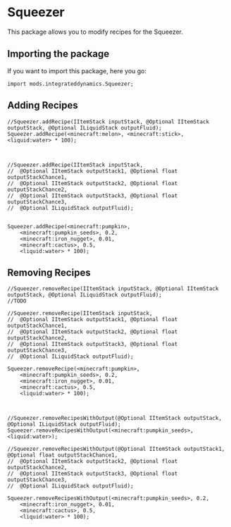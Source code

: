 # Squeezer

This package allows you to modify recipes for the Squeezer.

## Importing the package

If you want to import this package, here you go:

    import mods.integrateddynamics.Squeezer;
    

## Adding Recipes

    //Squeezer.addRecipe(IItemStack inputStack, @Optional IItemStack outputStack, @Optional ILiquidStack outputFluid);
    Squeezer.addRecipe(<minecraft:melon>, <minecraft:stick>, <liquid:water> * 100);
    
    
    
    //Squeezer.addRecipe(IItemStack inputStack, 
    //  @Optional IItemStack outputStack1, @Optional float outputStackChance1,
    //  @Optional IItemStack outputStack2, @Optional float outputStackChance2,
    //  @Optional IItemStack outputStack3, @Optional float outputStackChance3,
    //  @Optional ILiquidStack outputFluid);
    
    
    Squeezer.addRecipe(<minecraft:pumpkin>, 
        <minecraft:pumpkin_seeds>, 0.2,
        <minecraft:iron_nugget>, 0.01,
        <minecraft:cactus>, 0.5,
        <liquid:water> * 100);
    

## Removing Recipes

    //Squeezer.removeRecipe(IItemStack inputStack, @Optional IItemStack outputStack, @Optional ILiquidStack outputFluid);
    //TODO
    
    //Squeezer.removeRecipe(IItemStack inputStack,
    //  @Optional IItemStack outputStack1, @Optional float outputStackChance1,
    //  @Optional IItemStack outputStack2, @Optional float outputStackChance2,
    //  @Optional IItemStack outputStack3, @Optional float outputStackChance3,
    //  @Optional ILiquidStack outputFluid);
    
    Squeezer.removeRecipe(<minecraft:pumpkin>, 
        <minecraft:pumpkin_seeds>, 0.2,
        <minecraft:iron_nugget>, 0.01,
        <minecraft:cactus>, 0.5,
        <liquid:water> * 100);
    
    
    
    //Squeezer.removeRecipesWithOutput(@Optional IItemStack outputStack, @Optional ILiquidStack outputFluid);
    Squeezer.removeRecipesWithOutput(<minecraft:pumpkin_seeds>, <liquid:water>);
    
    //Squeezer.removeRecipesWithOutput(@Optional IItemStack outputStack1, @Optional float outputStackChance1,
    //  @Optional IItemStack outputStack2, @Optional float outputStackChance2,
    //  @Optional IItemStack outputStack3, @Optional float outputStackChance3,
    //  @Optional ILiquidStack outputFluid);
    
    Squeezer.removeRecipesWithOutput(<minecraft:pumpkin_seeds>, 0.2,
        <minecraft:iron_nugget>, 0.01,
        <minecraft:cactus>, 0.5,
        <liquid:water> * 100);